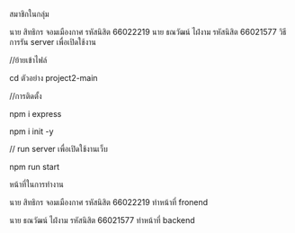 สมาชิกในกลุ่ม

นาย สิทธิกร จอมเมืองกาศ รหัสนิสิต 66022219
นาย ธณวัฒน์ ไฝ่งาม รหัสนิสิต 66021577
วิธีการรัน server เพื่อเปิดใช้งาน

//ย้ายเข้าไฟล์

cd ตัวอย่าง project2-main

//การติดตั้ง

npm i express

npm i init -y

// run server เพื่อเปิดใช้งานเว็บ

npm run start

หน้าที่ในการทำงาน

นาย สิทธิกร จอมเมืองกาศ รหัสนิสิต 66022219 ทำหน้าที่ fronend

นาย ธณวัฒน์ ไฝ่งาม รหัสนิสิต 66021577 ทำหน้าที่ backend
